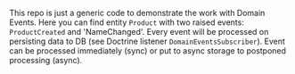 This repo is just a generic code to demonstrate the work with Domain Events.
Here you can find entity `Product` with two raised events: `ProductCreated` and 'NameChanged'.
Every event will be processed on persisting data to DB (see Doctrine listener `DomainEventsSubscriber`).
Event can be processed immediately (sync) or put to async storage to postponed processing (async).